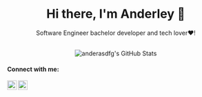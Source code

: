 <h1 align="center"> Hi there, I'm Anderley 🐣</h1>

<p align="center">Software Engineer bachelor developer and tech lover❤️!</p>

<br />
<div align="center">
  <img align="center" alt="anderasdfg's GitHub Stats" src="https://github-readme-stats.vercel.app/api?username=anderasdfg&show_icons=true&hide_border=true&theme=buefy" />  
</div>

#### Connect with me:

[<img align="left" alt="Anderley Candela | LinkedIn" width="22px" src="https://cdn.jsdelivr.net/npm/simple-icons@v3/icons/linkedin.svg" />][linkedin]
[<img align="left" alt="andeerley | Instagram" width="22px" src="https://cdn.jsdelivr.net/npm/simple-icons@v3/icons/instagram.svg" />][instagram]

[instagram]: https://instagram.com/andeerley
[linkedin]: https://linkedin.com/in/anderleycandela
